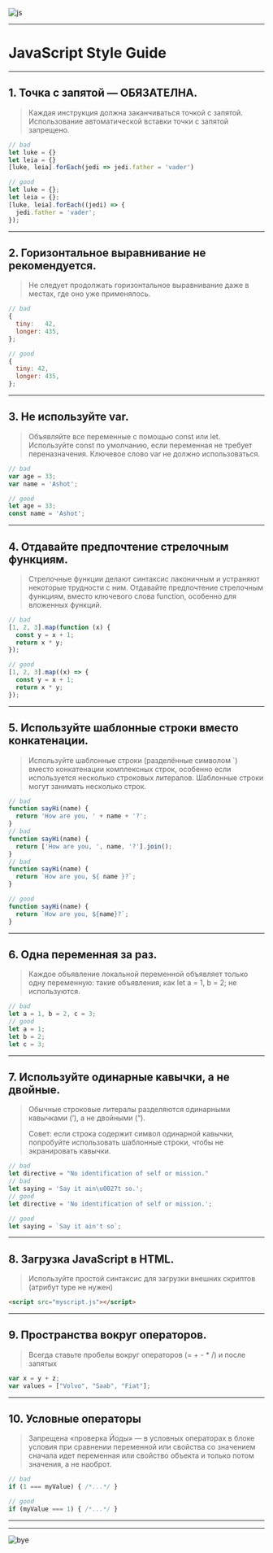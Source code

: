![js](https://s3.tproger.ru/uploads/2017/06/javascriptmini2.png)
___
#  JavaScript Style Guide
___

## 1. Точка с запятой — ОБЯЗАТЕЛНА.
> Каждая инструкция должна заканчиваться точкой с запятой.
> Использование автоматической вставки точки с запятой запрещено.
``` js
// bad
let luke = {}
let leia = {}
[luke, leia].forEach(jedi => jedi.father = 'vader')

// good
let luke = {};
let leia = {};
[luke, leia].forEach((jedi) => {
  jedi.father = 'vader';
});
```
___

## 2. Горизонтальное выравнивание не рекомендуется.
> Не следует продолжать горизонтальное выравнивание
> даже в местах, где оно уже применялось.
``` js
// bad
{
  tiny:   42,  
  longer: 435, 
};

// good
{
  tiny: 42, 
  longer: 435,
};
```
___

## 3. Не используйте var.
>Объявляйте все переменные с помощью const или let. 
>Используйте const по умолчанию, если переменная не требует переназначения. 
>Ключевое слово var не должно использоваться.
``` js
// bad
var age = 33;
var name = 'Ashot';

// good
let age = 33;
const name = 'Ashot';
```
___

## 4. Отдавайте предпочтение стрелочным функциям.
>Стрелочные функции делают синтаксис лаконичным и устраняют некоторые трудности с ним. 
>Отдавайте предпочтение стрелочным функциям, 
>вместо ключевого слова function, особенно для вложенных функций.
``` js
// bad
[1, 2, 3].map(function (x) {
  const y = x + 1;
  return x * y;
});

// good
[1, 2, 3].map((x) => {
  const y = x + 1;
  return x * y;
});
```
___

## 5. Используйте шаблонные строки вместо конкатенации.
>Используйте шаблонные строки (разделённые символом `) вместо конкатенации комплексных строк, 
>особенно если используется несколько строковых литералов. 
>Шаблонные строки могут занимать несколько строк.
``` js
// bad
function sayHi(name) {
  return 'How are you, ' + name + '?';
}
// bad
function sayHi(name) {
  return ['How are you, ', name, '?'].join();
}
// bad
function sayHi(name) {
  return `How are you, ${ name }?`;
}

// good
function sayHi(name) {
  return `How are you, ${name}?`;
}
```
___


## 6. Одна переменная за раз.
>Каждое объявление локальной переменной объявляет только одну переменную:
>такие объявления, как let a = 1, b = 2; не используются.
``` js
// bad
let a = 1, b = 2, c = 3;
// good
let a = 1;
let b = 2;
let c = 3;
```
___

## 7. Используйте одинарные кавычки, а не двойные.
>Обычные строковые литералы разделяются одинарными кавычками (‘), а не двойными (“).
>
>Совет: если строка содержит символ одинарной кавычки, 
>попробуйте использовать шаблонные строки, чтобы не экранировать кавычки.

```js
// bad
let directive = "No identification of self or mission."
// bad
let saying = 'Say it ain\u0027t so.';
// good
let directive = 'No identification of self or mission.';

// good
let saying = `Say it ain't so`;
```
___

## 8. Загрузка JavaScript в HTML.
> Используйте простой синтаксис для загрузки внешних скриптов (атрибут type не нужен)
```html
<script src="myscript.js"></script>
```
___

## 9. Пространства вокруг операторов.
>Всегда ставьте пробелы вокруг операторов (= + - * /) и после запятых
```js
var x = y + z;
var values = ["Volvo", "Saab", "Fiat"];
```
___

## 10. Условные операторы
>Запрещена «проверка Йоды» — в условных операторах в блоке условия при сравнении переменной 
>или свойства со значением сначала идет переменная
>или свойство объекта и только потом значения, а не наоброт.
```js
// bad
if (1 === myValue) { /*...*/ }

// good
if (myValue === 1) { /*...*/ }
```
___
___

![bye](https://i.dlpng.com/static/png/6788682_preview.png)
